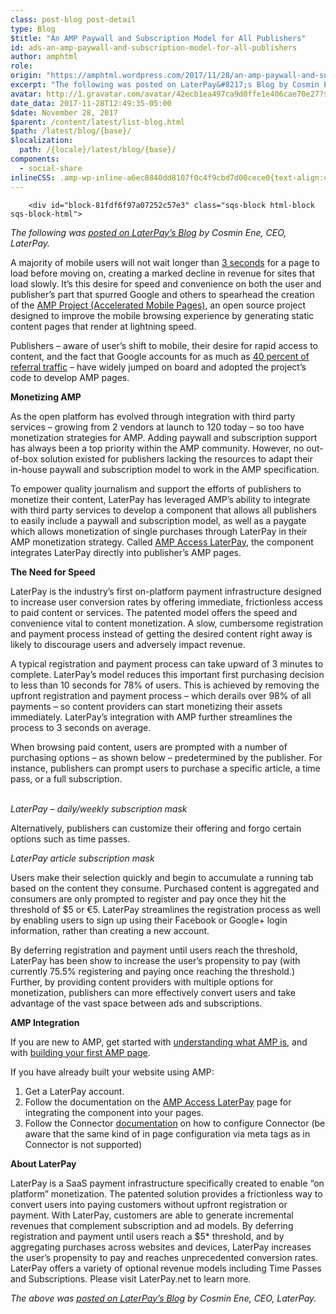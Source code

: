 ```yaml
---
class: post-blog post-detail
type: Blog
$title: "An AMP Paywall and Subscription Model for All Publishers"
id: ads-an-amp-paywall-and-subscription-model-for-all-publishers
author: amphtml
role: 
origin: "https://amphtml.wordpress.com/2017/11/28/an-amp-paywall-and-subscription-model-for-all-publishers/amp/"
excerpt: "The following was posted on LaterPay&#8217;s Blog by Cosmin Ene, CEO, LaterPay. A majority of mobile users will not wait longer than 3 seconds for a page to load before moving on, creating a marked decline in revenue for sites that load slowly. It’s this desire for speed and convenience on both the user and publisher’s part that spurred [&#8230;]"
avatar: http://1.gravatar.com/avatar/42ecb1ea497ca9d0ffe1e406cae70e27?s=96&d=identicon&r=G
date_data: 2017-11-28T12:49:35-05:00
$date: November 28, 2017
$parent: /content/latest/list-blog.html
$path: /latest/blog/{base}/
$localization:
  path: /{locale}/latest/blog/{base}/
components:
  - social-share
inlineCSS: .amp-wp-inline-a6ec8840dd8107f0c4f9cbd7d00cece0{text-align:center;}
---
```


<div class="amp-wp-article-content">

		<div id="block-81fdf6f97a07252c57e3" class="sqs-block html-block sqs-block-html">
<div class="sqs-block-content">
<p><em>The following was <a href="https://www.laterpay.net/blog/2017/11/28/an-amp-paywall-and-subscription-model-for-all-publishers" target="_blank" rel="noopener">posted on LaterPay’s Blog</a> by Cosmin Ene, CEO, LaterPay.</em></p>
<p>A majority of mobile users will not wait longer than <a href="https://www.ampproject.org/learn/overview/#video">3 seconds</a> for a page to load before moving on, creating a marked decline in revenue for sites that load slowly. It’s this desire for speed and convenience on both the user and publisher’s part that spurred Google and others to spearhead the creation of the <a href="https://www.ampproject.org/">AMP Project (Accelerated Mobile Pages)</a>, an open source project designed to improve the mobile browsing experience by generating static content pages that render at lightning speed.</p>
<p>Publishers – aware of user’s shift to mobile, their desire for rapid access to content, and the fact that Google accounts for as much as <a href="https://digiday.com/media/publishers-excited-google-amp-traffic-wonder-revenue-will-follow/">40 percent of referral traffic</a> – have widely jumped on board and adopted the project’s code to develop AMP pages.</p>
<p><strong>Monetizing AMP</strong></p>
<p>As the open platform has evolved through integration with third party services – growing from 2 vendors at launch to 120 today – so too have monetization strategies for AMP. Adding paywall and subscription support has always been a top priority within the AMP community. However, no out-of-box solution existed for publishers lacking the resources to adapt their in-house paywall and subscription model to work in the AMP specification.</p>
<p>To empower quality journalism and support the efforts of publishers to monetize their content, LaterPay has leveraged AMP’s ability to integrate with third party services to develop a component that allows all publishers to easily include a paywall and subscription model, as well as a paygate which allows monetization of single purchases through LaterPay in their AMP monetization strategy. Called <a href="https://www.ampproject.org/docs/reference/components/amp-access-laterpay">AMP Access LaterPay</a>, the component integrates LaterPay directly into publisher’s AMP pages.</p>
<p><strong>The Need for Speed</strong></p>
<p>LaterPay is the industry’s first on-platform payment infrastructure designed to increase user conversion rates by offering immediate, frictionless access to paid content or services. The patented model offers the speed and convenience vital to content monetization. A slow, cumbersome registration and payment process instead of getting the desired content right away is likely to discourage users and adversely impact revenue.</p>
<p>A typical registration and payment process can take upward of 3 minutes to complete. LaterPay’s model reduces this important first purchasing decision to less than 10 seconds for 78% of users. This is achieved by removing the upfront registration and payment process – which derails over 98% of all payments – so content providers can start monetizing their assets immediately. LaterPay’s integration with AMP further streamlines the process to 3 seconds on average.</p>
<p>When browsing paid content, users are prompted with a number of purchasing options – as shown below – predetermined by the publisher. For instance, publishers can prompt users to purchase a specific article, a time pass, or a full subscription.</p>
<p class="amp-wp-inline-a6ec8840dd8107f0c4f9cbd7d00cece0"><span class="amp-wp-inline-a6ec8840dd8107f0c4f9cbd7d00cece0"><amp-img class="alignnone size-large wp-image-1901 amp-wp-enforced-sizes" src="https://amphtml.files.wordpress.com/2017/11/laterpay_image_article_daily_weekly_sub.png?w=660&amp;h=877" alt="LaterPay_Image_Article_Daily_Weekly_Sub" srcset="https://amphtml.files.wordpress.com/2017/11/laterpay_image_article_daily_weekly_sub.png?w=660&amp;h=877 660w, https://amphtml.files.wordpress.com/2017/11/laterpay_image_article_daily_weekly_sub.png?w=113&amp;h=150 113w, https://amphtml.files.wordpress.com/2017/11/laterpay_image_article_daily_weekly_sub.png?w=226&amp;h=300 226w, https://amphtml.files.wordpress.com/2017/11/laterpay_image_article_daily_weekly_sub.png?w=768&amp;h=1021 768w, https://amphtml.files.wordpress.com/2017/11/laterpay_image_article_daily_weekly_sub.png?w=771&amp;h=1024 771w, https://amphtml.files.wordpress.com/2017/11/laterpay_image_article_daily_weekly_sub.png 1070w" sizes="(min-width: 660px) 660px, 100vw" width="660" height="877"></amp-img><br/><em>LaterPay – daily/weekly subscription mask</em></span></p>
</div>
</div><div id="block-yui_3_17_2_1_1511873004377_46542" class="sqs-block html-block sqs-block-html">
<div class="sqs-block-content">
Alternatively, publishers can customize their offering and forgo certain options such as time passes.
<p><amp-img class="aligncenter size-full wp-image-1902 amp-wp-enforced-sizes" src="https://amphtml.files.wordpress.com/2017/11/laterpay_image_article_sub.png?w=660" alt="LaterPay_Image_Article_Sub" srcset="https://amphtml.files.wordpress.com/2017/11/laterpay_image_article_sub.png?w=660 660w, https://amphtml.files.wordpress.com/2017/11/laterpay_image_article_sub.png?w=150 150w, https://amphtml.files.wordpress.com/2017/11/laterpay_image_article_sub.png?w=300 300w, https://amphtml.files.wordpress.com/2017/11/laterpay_image_article_sub.png?w=768 768w, https://amphtml.files.wordpress.com/2017/11/laterpay_image_article_sub.png?w=1024 1024w, https://amphtml.files.wordpress.com/2017/11/laterpay_image_article_sub.png 1060w" sizes="(min-width: 660px) 660px, 100vw" width="660" height="639"></amp-img></p>
</div>
</div><div id="block-yui_3_17_2_1_1511873004377_41533" class="sqs-block image-block sqs-block-image sqs-text-ready">
<div id="yui_3_17_2_1_1511890880208_117" class="sqs-block-content">
<div id="yui_3_17_2_1_1511890880208_116" class="image-block-outer-wrapper layout-caption-below design-layout-inline">
<div id="yui_3_17_2_1_1511890880208_115" class="intrinsic">
<div class="image-caption-wrapper">
<div class="image-caption">
<p class="amp-wp-inline-a6ec8840dd8107f0c4f9cbd7d00cece0"><em>LaterPay article subscription mask</em></p>
</div>
</div>
</div>
</div>
</div>
</div><div id="block-yui_3_17_2_1_1511873004377_41813" class="sqs-block html-block sqs-block-html">
<div class="sqs-block-content">
Users make their selection quickly and begin to accumulate a running tab based on the content they consume. Purchased content is aggregated and consumers are only prompted to register and pay once they hit the threshold of $5 or €5. LaterPay streamlines the registration process as well by enabling users to sign up using their Facebook or Google+ login information, rather than creating a new account.
<p>By deferring registration and payment until users reach the threshold, LaterPay has been show to increase the user’s propensity to pay (with currently 75.5% registering and paying once reaching the threshold.) Further, by providing content providers with multiple options for monetization, publishers can more effectively convert users and take advantage of the vast space between ads and subscriptions.</p>
<p><strong>AMP Integration</strong></p>
<p>If you are new to AMP, get started with <a href="https://www.ampproject.org/learn/overview/">understanding what AMP is</a>, and with <a href="https://www.ampproject.org/docs/tutorials/create">building your first AMP page</a>.</p>
<p>If you have already built your website using AMP:</p>
<ol><li>Get a LaterPay account.</li>
<li>Follow the documentation on the <a href="https://www.ampproject.org/docs/reference/components/amp-access-laterpay">AMP Access LaterPay</a> page for integrating the component into your pages.</li>
<li>Follow the Connector <a href="https://connectormwi.laterpay.net/docs/index.html">documentation</a> on how to configure Connector (be aware that the same kind of in page configuration via meta tags as in Connector is not supported)</li>
</ol><p><strong>About LaterPay</strong></p>
<p>LaterPay is a SaaS payment infrastructure specifically created to enable “on platform” monetization. The patented solution provides a frictionless way to convert users into paying customers without upfront registration or payment. With LaterPay, customers are able to generate incremental revenues that complement subscription and ad models. By deferring registration and payment until users reach a $5* threshold, and by aggregating purchases across websites and devices, LaterPay increases the user’s propensity to pay and reaches unprecedented conversion rates. LaterPay offers a variety of optional revenue models including Time Passes and Subscriptions. Please visit LaterPay.net to learn more.</p>
<p><em>The above was <a href="https://www.laterpay.net/blog/2017/11/28/an-amp-paywall-and-subscription-model-for-all-publishers" target="_blank" rel="noopener">posted on LaterPay’s Blog</a> by Cosmin Ene, CEO, LaterPay.</em></p>
</div>
</div>	</div>

	

</div>

